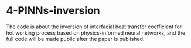 # 4-PINNs-inversion
The code is about the inversion of interfacial heat transfer coefficient for hot working process based on physics-informed neural networks, and the full code will be made public after the paper is published.
